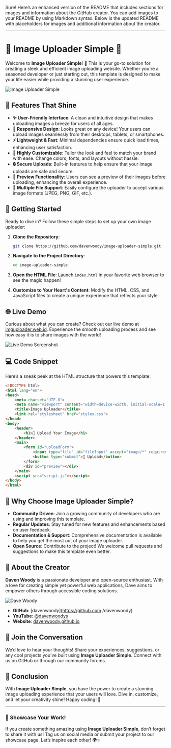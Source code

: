 Sure! Here’s an enhanced version of the README that includes sections for images and information about the GitHub creator. You can add images to your README by using Markdown syntax. Below is the updated README with placeholders for images and additional information about the creator.

---

# 🌟 Image Uploader Simple 🌟

Welcome to **Image Uploader Simple**! 🚀 This is your go-to solution for creating a sleek and efficient image uploading website. Whether you're a seasoned developer or just starting out, this template is designed to make your life easier while providing a stunning user experience.

![Image Uploader Simple](https://example.com/path/to/your/image-uploader-screenshot.png) <!-- Replace with an actual image URL -->

## 🎨 Features That Shine

- **✨ User-Friendly Interface**: A clean and intuitive design that makes uploading images a breeze for users of all ages.
- **📱 Responsive Design**: Looks great on any device! Your users can upload images seamlessly from their desktops, tablets, or smartphones.
- **⚡ Lightweight & Fast**: Minimal dependencies ensure quick load times, enhancing user satisfaction.
- **🔧 Highly Customizable**: Tailor the look and feel to match your brand with ease. Change colors, fonts, and layouts without hassle.
- **🔒 Secure Uploads**: Built-in features to help ensure that your image uploads are safe and secure.
- **🌈 Preview Functionality**: Users can see a preview of their images before uploading, enhancing the overall experience.
- **📁 Multiple File Support**: Easily configure the uploader to accept various image formats (JPEG, PNG, GIF, etc.).

## 🚀 Getting Started

Ready to dive in? Follow these simple steps to set up your own image uploader:

1. **Clone the Repository**:
   ```bash
   git clone https://github.com/davenwoody/image-uploader-simple.git
   ```

2. **Navigate to the Project Directory**:
   ```bash
   cd image-uploader-simple
   ```

3. **Open the HTML File**:
   Launch `index.html` in your favorite web browser to see the magic happen!

4. **Customize to Your Heart's Content**:
   Modify the HTML, CSS, and JavaScript files to create a unique experience that reflects your style.

## 🌐 Live Demo

Curious about what you can create? Check out our live demo at [imguploader.web.id](https://imguploader.web.id/). Experience the smooth uploading process and see how easy it is to share images with the world!

![Live Demo Screenshot](https://example.com/path/to/your/live-demo-screenshot.png) <!-- Replace with an actual image URL -->

## 💻 Code Snippet

Here’s a sneak peek at the HTML structure that powers this template:

```html
<!DOCTYPE html>
<html lang="en">
<head>
    <meta charset="UTF-8">
    <meta name="viewport" content="width=device-width, initial-scale=1.0">
    <title>Image Uploader</title>
    <link rel="stylesheet" href="styles.css">
</head>
<body>
    <header>
        <h1>🌈 Upload Your Image</h1>
    </header>
    <main>
        <form id="uploadForm">
            <input type="file" id="fileInput" accept="image/*" required>
            <button type="submit">🚀 Upload</button>
        </form>
        <div id="preview"></div>
    </main>
    <script src="script.js"></script>
</body>
</html>
```

## 🎉 Why Choose Image Uploader Simple?

- **Community Driven**: Join a growing community of developers who are using and improving this template.
- **Regular Updates**: Stay tuned for new features and enhancements based on user feedback.
- **Documentation & Support**: Comprehensive documentation is available to help you get the most out of your image uploader.
- **Open Source**: Contribute to the project! We welcome pull requests and suggestions to make this template even better.

## 👤 About the Creator

**Daven Woody** is a passionate developer and open-source enthusiast. With a love for creating simple yet powerful web applications, Dave aims to empower others through accessible coding solutions.

![Dave Woody]() <!-- Replace with an actual image URL -->

- **GitHub**: [davenwoody](https://github.com /davenwoody)
- **YouTube**: [@davenwoodys](https://youtube.com/davenwoodys)
- **Website**: [davenwoody.github.io](https://davenwoody.github.io)

## 💬 Join the Conversation

We’d love to hear your thoughts! Share your experiences, suggestions, or any cool projects you’ve built using **Image Uploader Simple**. Connect with us on GitHub or through our community forums.

## 🌟 Conclusion

With **Image Uploader Simple**, you have the power to create a stunning image uploading experience that your users will love. Dive in, customize, and let your creativity shine! Happy coding! 🎉

---

### 🌟 Showcase Your Work!

If you create something amazing using **Image Uploader Simple**, don’t forget to share it with us! Tag us on social media or submit your project to our showcase page. Let’s inspire each other! 🌍✨

